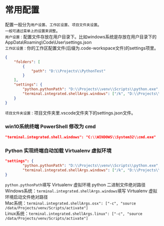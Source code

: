 # 常用配置

配置一般分为`用户设置`、`工作区设置`、`项目文件夹设置`。  
`一般可通过菜单上的设置来调整`。  
`用户设置：`配置文件存放在用户目录下。比如windows系统是存放在用户目录下的AppData\Roaming\Code\User\settings.json  
`工作区设置：`你的工作区配置文件(后缀为.code-workspace文件)的settings项里。
```json
{
	"folders": [
		{
			"path": "D:\\Projects\\PythonTest"
		}
	],
	"settings": {
		"python.pythonPath": "D:\\Projects\\venv\\Scripts\\python.exe",
		"terminal.integrated.shellArgs.windows": ["/k", "D:\\Projects\\venv\\Scripts\\activate.bat"]
	}
}
```
`项目文件夹设置：`项目文件夹里.vscode文件夹下的settings.json文件。

### win10系统终端 PowerShell 修改为 cmd

```json
"terminal.integrated.shell.windows": "C:\\WINDOWS\\System32\\cmd.exe"
```

### Python 实现终端自动加载 Virtualenv 虚拟环境

```json
"settings": {
		"python.pythonPath": "D:\\Projects\\venv\\Scripts\\python.exe",
		"terminal.integrated.shellArgs.windows": ["/k", "D:\\Projects\\venv\\Scripts\\activate.bat"]
}
```
`python.pythonPath`填写 Virtualenv 虚拟环境 python 二进制文件绝对路径  
Windows系统：`terminal.integrated.shellArgs.windows`填写 Virtualenv 虚拟环境启动文件绝对路径  
Mac系统：`terminal.integrated.shellArgs.osx": ["-c", "source /data/Projects/venv/Scripts/activate"]`  
Linux系统：`terminal.integrated.shellArgs.linux": ["-c", "source /data/Projects/venv/Scripts/activate"]`  
